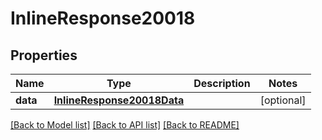# InlineResponse20018

## Properties
Name | Type | Description | Notes
------------ | ------------- | ------------- | -------------
**data** | [**InlineResponse20018Data**](InlineResponse20018Data.md) |  | [optional] 

[[Back to Model list]](../README.md#documentation-for-models) [[Back to API list]](../README.md#documentation-for-api-endpoints) [[Back to README]](../README.md)

